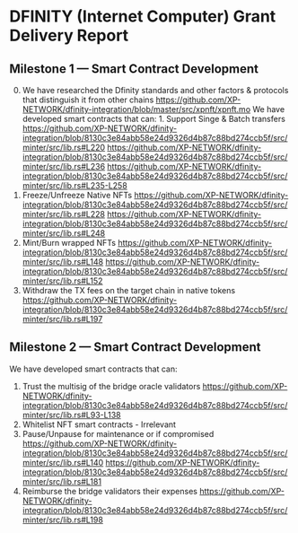 # DFINITY (Internet Computer) Grant Delivery Report

## Milestone 1 — Smart Contract Development
0. We have researched the Dfinity standards and other factors & protocols that distinguish it from other chains
https://github.com/XP-NETWORK/dfinity-integration/blob/master/src/xpnft/xpnft.mo
We have developed smart contracts that can:  1. Support Singe & Batch transfers
https://github.com/XP-NETWORK/dfinity-integration/blob/8130c3e84abb58e24d9326d4b87c88bd274ccb5f/src/minter/src/lib.rs#L220
https://github.com/XP-NETWORK/dfinity-integration/blob/8130c3e84abb58e24d9326d4b87c88bd274ccb5f/src/minter/src/lib.rs#L236
https://github.com/XP-NETWORK/dfinity-integration/blob/8130c3e84abb58e24d9326d4b87c88bd274ccb5f/src/minter/src/lib.rs#L235-L258
2. Freeze/Unfreeze Native NFTs
https://github.com/XP-NETWORK/dfinity-integration/blob/8130c3e84abb58e24d9326d4b87c88bd274ccb5f/src/minter/src/lib.rs#L228
https://github.com/XP-NETWORK/dfinity-integration/blob/8130c3e84abb58e24d9326d4b87c88bd274ccb5f/src/minter/src/lib.rs#L248
3. Mint/Burn wrapped NFTs
https://github.com/XP-NETWORK/dfinity-integration/blob/8130c3e84abb58e24d9326d4b87c88bd274ccb5f/src/minter/src/lib.rs#L148
https://github.com/XP-NETWORK/dfinity-integration/blob/8130c3e84abb58e24d9326d4b87c88bd274ccb5f/src/minter/src/lib.rs#L152
4. Withdraw the TX fees on the target chain in native tokens
https://github.com/XP-NETWORK/dfinity-integration/blob/8130c3e84abb58e24d9326d4b87c88bd274ccb5f/src/minter/src/lib.rs#L197

## Milestone 2 — Smart Contract Development
We have developed smart contracts that can:
1. Trust the multisig of the bridge oracle validators
https://github.com/XP-NETWORK/dfinity-integration/blob/8130c3e84abb58e24d9326d4b87c88bd274ccb5f/src/minter/src/lib.rs#L93-L138
2. Whitelist NFT smart contracts - Irrelevant
3. Pause/Unpause for maintenance or if compromised
https://github.com/XP-NETWORK/dfinity-integration/blob/8130c3e84abb58e24d9326d4b87c88bd274ccb5f/src/minter/src/lib.rs#L140
https://github.com/XP-NETWORK/dfinity-integration/blob/8130c3e84abb58e24d9326d4b87c88bd274ccb5f/src/minter/src/lib.rs#L181
4. Reimburse the bridge validators their expenses
https://github.com/XP-NETWORK/dfinity-integration/blob/8130c3e84abb58e24d9326d4b87c88bd274ccb5f/src/minter/src/lib.rs#L198